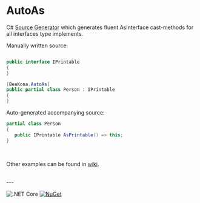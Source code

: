 # AutoAs

C# [Source Generator](https://github.com/dotnet/roslyn/blob/master/docs/features/source-generators.md) which generates fluent AsInterface cast-methods for all interfaces type implements.
<br>

Manually written source:

```csharp

public interface IPrintable
{
}

[BeaKona.AutoAs]
public partial class Person : IPrintable
{
}
```

Auto-generated accompanying source:

```csharp
partial class Person
{
   public IPrintable AsPrintable() => this;
}
```
<br>

Other examples can be found in [wiki](https://github.com/beakona/AutoAs/wiki/Examples).

<br>
---

![.NET Core](https://github.com/beakona/AutoAs/workflows/.NET%20Core/badge.svg)
[![NuGet](https://img.shields.io/nuget/v/BeaKona.AutoAsGenerator)](https://www.nuget.org/packages/BeaKona.AutoAsGenerator)
